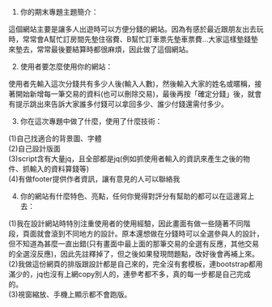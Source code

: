 1. 你的期末專題主題簡介：

  這個網站主要是讓多人出遊時可以方便分錢的網站。因為有感於最近跟朋友出去玩時，常常會A幫忙訂房間先墊住宿費、B幫忙訂車票先墊車票費...大家這樣墊錢墊來墊去，常常最後要結算時都很麻煩，因此做了這個網站。

2. 使用者要怎麼使用你的網站：

  使用者先輸入這次分錢共有多少人後(輸入人數)，然後輸入大家的姓名或暱稱，接著開始新增每一筆交易的資料(也可以刪除交易)，最後再按「確定分錢」後，就會有提示跳出來告訴大家誰多付錢可以拿回多少、誰少付錢還需付多少。

3. 你在這次專題中做了什麼，使用了什麼技術：

  (1)自己找適合的背景圖、字體<br>
  (2)自己設計版面<br>
  (3)script含有大量jq，且全部都是jq(例如抓使用者輸入的資訊來產生之後的物件、抓輸入的資料算錢等)<br>
  (4)有做footer提供作者資訊，讓有意見的人可以聯絡我<br>

4. 你的網站有什麼特色、亮點，任何你覺得對評分有幫助的都可以在這邊寫上去：

  (1)我在設計網站時特別注重使用者的使用經驗，因此畫面有做一些隨著不同階段，頁面就會滾到不同地方的設計。原本還想做在分錢時可以全選參與人的設計，但不知道為甚麼一直出錯(只有畫面中最上面的那筆交易的全選有反應，其他交易的全選沒反應)，因此先註釋掉了，但之後如果發現問題點，改好後會再補上來。<br>
  (2)我做這份網頁的排版跟設計都是自己來的，完全沒有套模板，連bootstrap都用滿少的，jq也沒有上網copy別人的，連參考都不多，真的每一步都是自己完成的。<br>
  (3)視窗縮放、手機上顯示都不會跑版。<br>

